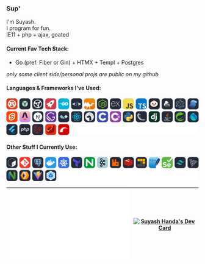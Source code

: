 ### Sup'
I'm Suyash.\
I program for fun.\
IE11 + php + ajax, goated

#### Current Fav Tech Stack:
- Go (pref. Fiber or Gin) + HTMX + Templ + Postgres

_only some client side/personal projs are public on my github_ 

#### Languages & Frameworks I've Used:
<!---![Langs and Frameworks](https://skillicons.dev/icons?i=rust,yew,actix,rocket,go,htmx,ocaml,nodejs,express,js,ts,bun,elysia,electron,solidjs,svelte,astro,nextjs,gatsby,alpinejs,react,deno,c,cs,py,flask,django,java,spring,dart,flutter,php,laravel,ruby,rails)--->
![Languages and Frameworks](./langs-frameworks.svg)

#### Other Stuff I Currently Use:
<!---![Other Stuff](https://skillicons.dev/icons?i=bash,git,postgres,docker,kubernetes,terraform,nginx,kafka,rabbitmq,redis,pnpm,sqlite,selenium,tailwind,threejs,neovim,workers,vite,webpack)--->
![Other Stuff](./other-stuff.svg)

| <img src="https://raw.githubusercontent.com/Boolean-Autocrat/github-stats/master/generated/overview.svg#gh-dark-mode-only" alt="Overview" width="400"/> | <a href="https://app.daily.dev/suyashhanda"><img src="https://api.daily.dev/devcards/v2/eqfp53vJeFXLta4dY5bEe.png?type=default&r=3el" alt="Suyash Handa's Dev Card" width="300"/></a> |
|:-------------------------------------------------------------------------------------------------------------------------------------------------------:|:-----------------------------------------------------------------------------------------------------------------------:|
